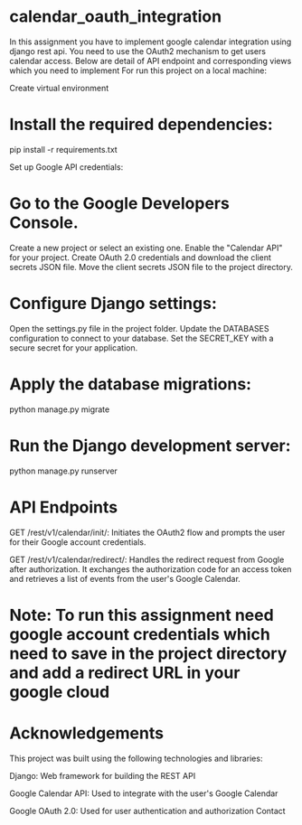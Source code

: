 # calendar_oauth_integration
In this assignment you have to implement google calendar integration using django rest api. You need to use the OAuth2 mechanism to get users calendar access. Below are detail of API endpoint and corresponding views which you need to implement
For run this project on a local machine:

Create virtual environment

# Install the required dependencies:
pip install -r requirements.txt

Set up Google API credentials:

# Go to the Google Developers Console.
Create a new project or select an existing one.
Enable the "Calendar API" for your project.
Create OAuth 2.0 credentials and download the client secrets JSON file.
Move the client secrets JSON file to the project directory.
# Configure Django settings:

Open the settings.py file in the project folder.
Update the DATABASES configuration to connect to your database.
Set the SECRET_KEY with a secure secret for your application.
# Apply the database migrations:
python manage.py migrate
# Run the Django development server:
python manage.py runserver
# API Endpoints
GET /rest/v1/calendar/init/: Initiates the OAuth2 flow and prompts the user for their Google account credentials.

GET /rest/v1/calendar/redirect/: Handles the redirect request from Google after authorization. It exchanges the authorization code for an access token and retrieves a list of events from the user's Google Calendar.

# Note: To run this assignment need google account credentials which need to save in the project directory and add a redirect URL in your google cloud

# Acknowledgements
This project was built using the following technologies and libraries:

Django: Web framework for building the REST API

Google Calendar API: Used to integrate with the user's Google Calendar

Google OAuth 2.0: Used for user authentication and authorization
Contact
